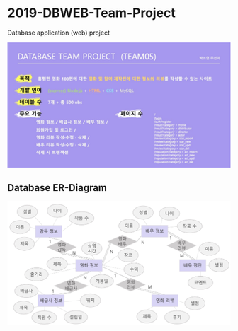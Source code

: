 # 2019-DBWEB-Team-Project

Database application (web) project

![image-1](https://github.com/givitallugot/2019-DBWEB-Team-Project/blob/master/Image/slide1.jpg)

[kaggle-link]: https://www.kaggle.com/uciml/mushroom-classification

## Database ER-Diagram
![image-2](https://github.com/givitallugot/2019-DBWEB-Team-Project/blob/master/Image/schema.jpg)

